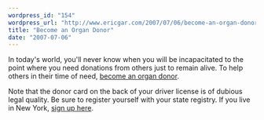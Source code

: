 ```yaml
---
wordpress_id: "154"
wordpress_url: "http://www.ericgar.com/2007/07/06/become-an-organ-donor/"
title: "Become an Organ Donor"
date: "2007-07-06"
---
```

In today's world, you'll never know when you will be incapacitated to the point where you need donations from others just to remain alive. To help others in their time of need, <a href="http://www.organdonor.gov/">become an organ donor</a>.

Note that the donor card on the back of your driver license is of dubious legal quality. Be sure to register yourself with your state registry. If you live in New York, <a href="http://w3.health.state.ny.us/dbspace/MailIn.nsf/OrganDonorMemoEnglish?OpenForm">sign up here</a>.
